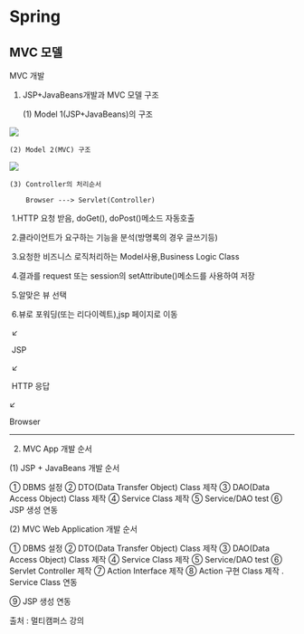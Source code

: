 # Spring

## MVC 모델

MVC 개발

1. JSP+JavaBeans개발과 MVC 모델 구조

 	(1) Model 1(JSP+JavaBeans)의 구조 

![](C:\Users\seung\Pictures\mvc\모델1구조.jpg)

 	(2) Model 2(MVC) 구조

![](C:\Users\seung\Pictures\mvc\모델2구조.jpg)

	(3) Controller의 처리순서 
	
		Browser ---> Servlet(Controller) 

​         1.HTTP 요청 받음, doGet(), doPost()메소드 자동호출 

​         2.클라이언트가 요구하는 기능을 분석(방명록의 경우 글쓰기등) 

​         3.요청한 비즈니스 로직처리하는 Model사용,Business Logic Class 

​         4.결과를 request 또는 session의 setAttribute()메소드를 사용하여 저장 

​         5.알맞은 뷰 선택 

​         6.뷰로 포워딩(또는 리다이렉트),jsp 페이지로 이동 

​        ↙ 

​       JSP 

​      ↙ 

​    HTTP 응답 

   ↙ 

 Browser 

---



2. MVC App 개발 순서 

(1) JSP + JavaBeans 개발 순서 

  ① DBMS 설정 
  ② DTO(Data Transfer Object) Class 제작 
  ③ DAO(Data Access Object) Class 제작 
  ④ Service Class 제작 
  ⑤ Service/DAO test 
  ⑥ JSP 생성 연동 


(2) MVC Web Application 개발 순서 

  ① DBMS 설정 
  ② DTO(Data Transfer Object) Class 제작 
  ③ DAO(Data Access Object) Class 제작 
  ④ Service Class 제작 
  ⑤ Service/DAO test 
  ⑥ Servlet Controller 제작 
  ⑦ Action Interface 제작 
  ⑧ Action 구현 Class 제작 
   . Service Class 연동 

  ⑨ JSP 생성 연동 



출처 : 멀티캠퍼스 강의